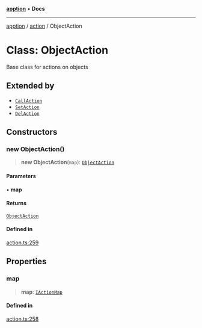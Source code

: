 [**apption**](../../README.md) • **Docs**

***

[apption](../../modules.md) / [action](../README.md) / ObjectAction

# Class: ObjectAction

Base class for actions on objects

## Extended by

- [`CallAction`](CallAction.md)
- [`SetAction`](SetAction.md)
- [`DelAction`](DelAction.md)

## Constructors

### new ObjectAction()

> **new ObjectAction**(`map`): [`ObjectAction`](ObjectAction.md)

#### Parameters

• **map**

#### Returns

[`ObjectAction`](ObjectAction.md)

#### Defined in

[action.ts:259](https://github.com/mksunny1/apption/blob/d0bf763109284abcb2484dd7dfd7111ee7475add/src/action.ts#L259)

## Properties

### map

> **map**: [`IActionMap`](../type-aliases/IActionMap.md)

#### Defined in

[action.ts:258](https://github.com/mksunny1/apption/blob/d0bf763109284abcb2484dd7dfd7111ee7475add/src/action.ts#L258)
